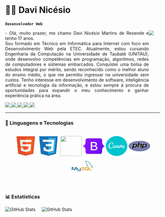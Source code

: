 # 👨‍💻 Davi Nicésio

**`Desenvolvedor Web`**

<div align="center">
  <img align="right" src="https://media.tenor.com/Peam21L3Ar0AAAAj/hum.gif" height="200" style="margin-right: 20px;" />
  <div align="left">
    <p align="justify">
      - Olá, muito prazer, me chamo Davi Nicésio Martins de Resende e tenho 17 anos. <br>
      Sou formado em Técnico em Informática para Internet com foco em Desenvolvimento Web pela ETEC.
      Atualmente, estou cursando Engenharia da Computação na Universidade de Taubaté (UNITAU), onde desenvolvo competências em programação, algoritmos, redes de computadores e sistemas embarcados. Conquistei uma bolsa de estudos integral por mérito, sendo reconhecido como o melhor aluno do ensino médio, o que me permitiu ingressar na universidade sem custos. 
      Tenho interesse em desenvolvimento de software, inteligência artificial e tecnologia da informação, e estou sempre à procura de oportunidades para expandir o meu conhecimento e ganhar experiência prática na área.
    </p>
  </div>
</div>

<div>
    <a href="https://www.youtube.com/@d4vi_964" target="_blank">
        <img src="https://img.shields.io/badge/YouTube-FF0000?style=for-the-badge&logo=youtube&logoColor=white" target="_blank">
    </a>
    <a href="https://www.instagram.com/zd4vi_i/" target="_blank">
        <img src="https://img.shields.io/badge/-Instagram-%23E4405F?style=for-the-badge&logo=instagram&logoColor=white" target="_blank">
    </a>
    <a href="mailto:davi.martins1362@gmail.com">
        <img src="https://img.shields.io/badge/Gmail-%23333333?style=for-the-badge&logo=gmail&logoColor=white" target="_blank">
    </a>
    <a href="https://x.com/D4VI_I" target="_blank">
        <img src="https://img.shields.io/badge/Twitter-1DA1F2?style=for-the-badge&logo=twitter&logoColor=white" target="_blank">
    </a>
    <a href="https://www.linkedin.com/in/davi-nic%C3%A9sio-a35480279/" target="_blank">
        <img src="https://img.shields.io/badge/-LinkedIn-%230077B5?style=for-the-badge&logo=linkedin&logoColor=white" target="_blank">
    </a>
</div>

---

### 🤖 Linguagens e Tecnologias

<div align="center" style="display: inline_block"><br>
    <img align="center" height="65" width="70" src="https://raw.githubusercontent.com/devicons/devicon/master/icons/html5/html5-original.svg">
    <img align="center" height="65" width="70" src="https://raw.githubusercontent.com/devicons/devicon/master/icons/css3/css3-original.svg">
    <img align="center" height="65" width="70" src="https://cdn.jsdelivr.net/gh/devicons/devicon@latest/icons/javascript/javascript-original.svg">
    <img align="center" height="65" width="70" src="https://raw.githubusercontent.com/devicons/devicon/master/icons/bootstrap/bootstrap-original.svg">
    <img align="center" height="65" width="70" src="https://raw.githubusercontent.com/devicons/devicon/master/icons/canva/canva-original.svg">
    <img align="center" height="65" width="70" src="https://raw.githubusercontent.com/devicons/devicon/master/icons/php/php-original.svg">
    <img align="center" height="65" width="70" src="https://raw.githubusercontent.com/devicons/devicon/master/icons/mysql/mysql-original-wordmark.svg">
</div>
<br/>
<br/>

### 📊 Estatísticas

<div style="display: flex; align-items: center; gap: 20px;">
  <img 
    alt="GitHub Stats" 
    height="200" 
    src="https://github-readme-stats.vercel.app/api?username=d4vi-max&show_icons=true&theme=tokyonight&include_all_commits=true&locale=pt-br" 
  />
  <img 
    alt="GitHub Stats" 
    height="200" 
    src="https://github-readme-stats.vercel.app/api/top-langs/?username=d4vi-max&theme=tokyonight&layout=compact&custom_title=Tecnologias&langs_count=9" 
  />
</div>
